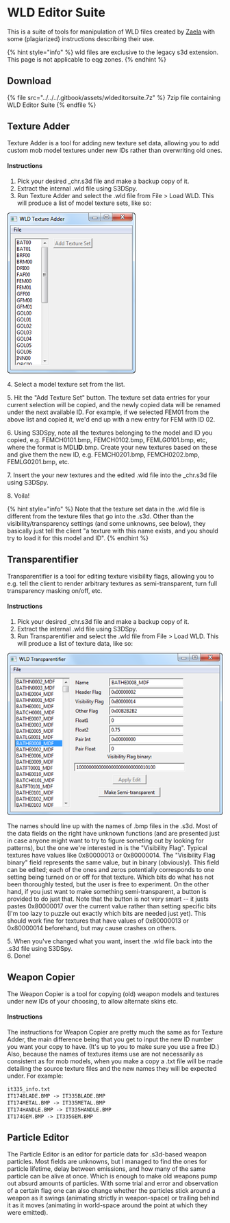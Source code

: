 # WLD Editor Suite

This is a suite of tools for manipulation of WLD files created by [Zaela](https://github.com/Zaela) with some (plagiarized} instructions describing their use.

{% hint style="info" %}
wld files are exclusive to the legacy s3d extension. This page is not applicable to eqg zones.
{% endhint %}

## Download

{% file src="../../../.gitbook/assets/wldeditorsuite.7z" %}
7zip file containing WLD Editor Suite
{% endfile %}

## Texture Adder

Texture Adder is a tool for adding new texture set data, allowing you to add custom mob model textures under new IDs rather than overwriting old ones.

#### Instructions

1. Pick your desired \_chr.s3d file and make a backup copy of it.
2. Extract the internal .wld file using S3DSpy.
3. Run Texture Adder and select the .wld file from File > Load WLD. This will produce a list of model texture sets, like so: &#x20;

![](../../../.gitbook/assets/tglgjza.png)

4\. Select a model texture set from the list.

5\. Hit the "Add Texture Set" button. The texture set data entries for your current selection will be copied, and the newly copied data will be renamed under the next available ID. For example, if we selected FEM01 from the above list and copied it, we'd end up with a new entry for FEM with ID 02.

6\. Using S3DSpy, note all the textures belonging to the model and ID you copied, e.g. FEMCH0101.bmp, FEMCH0102.bmp, FEMLG0101.bmp, etc, where the format is MDL**ID**.bmp. Create your new textures based on these and give them the new ID, e.g. FEMCH0201.bmp, FEMCH0202.bmp, FEMLG0201.bmp, etc.

7\. Insert the your new textures and the edited .wld file into the \_chr.s3d file using S3DSpy.

8\. Voila!

{% hint style="info" %}
Note that the texture set data in the .wld file is different from the texture files that go into the .s3d. Other than the visibility/transparency settings (and some unknowns, see below), they basically just tell the client "a texture with this name exists, and you should try to load it for this model and ID".
{% endhint %}

## Transparentifier

Transparentifier is a tool for editing texture visibility flags, allowing you to e.g. tell the client to render arbitrary textures as semi-transparent, turn full transparency masking on/off, etc.

#### Instructions

1. Pick your desired \_chr.s3d file and make a backup copy of it.
2. Extract the internal .wld file using S3DSpy.
3. Run Transparentifier and select the .wld file from File > Load WLD. This will produce a list of texture data, like so:

![](../../../.gitbook/assets/j31jhfb.png)



The names should line up with the names of .bmp files in the .s3d. Most of the data fields on the right have unknown functions (and are presented just in case anyone might want to try to figure someting out by looking for patterns), but the one we're interested in is the "Visibility Flag". Typical textures have values like 0x80000013 or 0x80000014. The "Visibility Flag binary" field represents the same value, but in binary (obviously). This field can be edited; each of the ones and zeros potentially corresponds to one setting being turned on or off for that texture. Which bits do what has not been thoroughly tested, but the user is free to experiment. On the other hand, if you just want to make something semi-transparent, a button is provided to do just that. Note that the button is not very smart -- it justs pastes 0x80000017 over the current value rather than setting specific bits (I'm too lazy to puzzle out exactly which bits are needed just yet). This should work fine for textures that have values of 0x80000013 or 0x80000014 beforehand, but may cause crashes on others.

5\. When you've changed what you want, insert the .wld file back into the .s3d file using S3DSpy.\
6\. Done!

## Weapon Copier

The Weapon Copier is a tool for copying (old) weapon models and textures under new IDs of your choosing, to allow alternate skins etc.

#### Instructions

The instructions for Weapon Copier are pretty much the same as for Texture Adder, the main difference being that you get to input the new ID number you want your copy to have. (It's up to you to make sure you use a free ID.) Also, because the names of textures items use are not necessarily as consistent as for mob models, when you make a copy a .txt file will be made detailing the source texture files and the new names they will be expected under. For example:

```
it335_info.txt
IT174BLADE.BMP -> IT335BLADE.BMP
IT174METAL.BMP -> IT335METAL.BMP
IT174HANDLE.BMP -> IT335HANDLE.BMP
IT174GEM.BMP -> IT335GEM.BMP
```

## Particle Editor

The Particle Editor is an editor for particle data for .s3d-based weapon particles. Most fields are unknowns, but I managed to find the ones for particle lifetime, delay between emissions, and how many of the same particle can be alive at once. Which is enough to make old weapons pump out absurd amounts of particles. With some trial and error and observation of a certain flag one can also change whether the particles stick around a weapon as it swings (animating strictly in weapon-space) or trailing behind it as it moves (animating in world-space around the point at which they were emitted).
